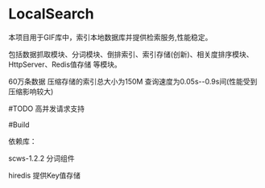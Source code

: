 LocalSearch
===========

本项目用于GIF库中，索引本地数据库并提供检索服务,性能稳定。

包括数据抓取模块、分词模块、倒排索引、索引存储(创新)、相关度排序模块、HttpServer、Redis值存储 等模块。

60万条数据 压缩存储的索引总大小为150M 查询速度为0.05s--0.9s间(性能受到压缩影响较大)



#TODO
高并发请求支持


#Build

依赖库：

scws-1.2.2 分词组件

hiredis   提供Key值存储
